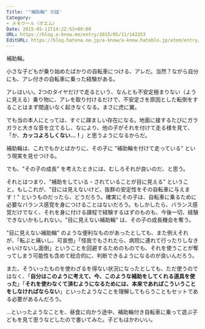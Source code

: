 ```yaml
---
Title: '"補助輪" の話'
Category:
- メモワール（ポエム）
Date: 2015-05-11T14:22:53+09:00
URL: https://blog.a-know.me/entry/2015/05/11/142253
EditURL: https://blog.hatena.ne.jp/a-know/a-know.hateblo.jp/atom/entry/8454420450094124576
---
```


補助輪。


小さな子どもが乗り始めたばかりの自転車につける、アレだ。当然？ながら自分にも、アレ付きの自転車に乗った経験がある。


アレはいい。2つのタイヤだけで走るという、なんとも不安定極まりない（ように見える）乗り物に、アレを取り付けるだけで、不安定さを原因とした転倒をすることはまず間違いなく起きなくなる。まさに虎に翼。


でも当の本人にとっては、すぐに疎ましい存在になる。地面に接するたびにガラガラと大きな音を立てるし、なにより、他の子がそれを付けて走る様を見て、「か、<b>カッコよろしくない...！</b>」と思うようになるからだ。


補助輪は、これでもかとばかりに、その子に "補助輪を付けて走っている" という現実を見せつける。


でも、"その子の成長" を考えたときには、むしろそれが良いのだ、と思う。


それとはつまり、"補助をしている・されていることが目に見える" ということ。もしこれが、"目には見えないけど、抜群の安定性をその自転車に与えます！" というものだったら、どうだろう。確実にその子は、自転車に乗るために必要なバランス感覚を身につけることはないだろう。もしかしたら、バランス感覚だけでなく、それを身に付ける課程で経験するはずのものも、今後一切、経験できないかもしれない。"目に見えない補助輪" は、その子の成長機会を奪う。


"目に見えない補助輪" のような便利なものがあったとしても、また例えそれが、「転ぶと痛いし、可哀想」「怪我でもされたら、病院に連れて行ったりしなきゃいけないし面倒」ということを回避するためのものでも、それを使うことが奪ってしまう可能性も含めて総合的に、判断できるようになるのが良いんだろう。


また、そういったものを使わざるを得ない状況になったとしても、ただ使うのではなく、「<b>自分はこのように考えて、今、このような補助をしてくれる道具を使った</b>」「<b>それを使わなくて済むようになるためには、本来であればこういうことをしなければならない</b>」といったようなことを理解してもらうこともセットである必要があるんだろう。


...といったようなことを、昼食に向かう途中、補助輪付き自転車に乗って遊ぶ子どもを見て思うなどしたので書いてみた。子どもはかわいい。
